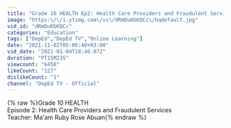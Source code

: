 ```yaml
---
title: "Grade 10 HEALTH Ep2: Health Care Providers and Fraudulent Services"
image: "https:\/\/i.ytimg.com\/vi\/dRmDuKbKQCc\/hqdefault.jpg"
vid_id: "dRmDuKbKQCc"
categories: "Education"
tags: ["DepEd","DepEd TV","Online Learning"]
date: "2021-11-02T05:06:40+03:00"
vid_date: "2021-01-04T18:46:07Z"
duration: "PT15M23S"
viewcount: "6458"
likeCount: "127"
dislikeCount: "1"
channel: "DepEd TV - Official"
---
```

{% raw %}Grade 10 HEALTH<br />Episode 2: Health Care Providers and Fraudulent Services<br />Teacher: Ma'am Ruby Rose Abuan{% endraw %}
